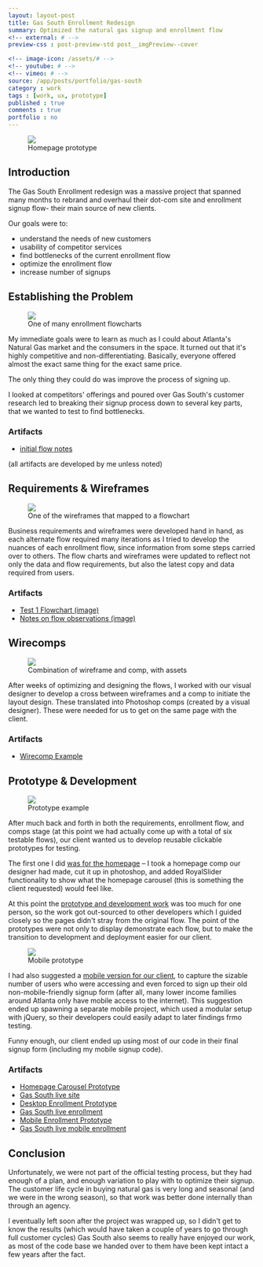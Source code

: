 ```yaml
---
layout: layout-post
title: Gas South Enrollment Redesign
summary: Optimized the natural gas signup and enrollment flow
<!-- external: # -->
preview-css : post-preview-std post__imgPreview--cover

<!-- image-icon: /assets/# -->
<!-- youtube: # -->
<!-- vimeo: # -->
source: /app/posts/portfolio/gas-south
category : work
tags : [work, ux, prototype]
published : true
comments : true
portfolio : no
---
```



<figure class="figure-wide">
  <img src="{{page.source}}/header.png">
<figcaption>Homepage prototype</figcaption>
</figure>

## Introduction

The Gas South Enrollment redesign was a massive project that spanned many months to rebrand and overhaul their dot-com site and enrollment signup flow- their main source of new clients.

Our goals were to:

* understand the needs of new customers
* usability of competitor services
* find bottlenecks of the current enrollment flow
* optimize the enrollment flow
* increase number of signups

## Establishing the Problem

<figure class="figure-wide">
  <img src="{{page.source}}/flowchart_header.png">
<figcaption>One of many enrollment flowcharts</figcaption>
</figure>

My immediate goals were to learn as much as I could about Atlanta's Natural Gas market and the consumers in the space. It turned out that it's highly competitive and non-differentiating. Basically, everyone offered almost the exact same thing for the exact same price. 

The only thing they could do was improve the process of signing up.

I looked at competitors' offerings and poured over Gas South's customer research led to breaking their signup process down to several key parts, that we wanted to test to find bottlenecks.

### Artifacts

* [initial flow notes]({{page.source}}/enrollment_flow_initial_notes.txt)

(all artifacts are developed by me unless noted)



## Requirements & Wireframes

<figure class="figure-wide">
  <img src="{{page.source}}/wireframe_header.png">
<figcaption>One of the wireframes that mapped to a flowchart</figcaption>
</figure>

Business requirements and wireframes were developed hand in hand, as each alternate flow required many iterations as I tried to develop the nuances of each enrollment flow, since information from some steps carried over to others. The flow charts and wireframes were updated to reflect not only the data and flow requirements, but also the latest copy and data required from users.

### Artifacts

* [Test 1 Flowchart (image)]({{page.source}}/enrollment_system_test_1_flow.png)
* [Notes on flow observations (image)]({{page.source}}/observations.png)
<!-- * [Full Gas South Enrollment Test Wireframes (6.7 MB PDF)]({{page.source}}/gassouth_wireframes.pdf) -->


## Wirecomps

<figure class="figure-wide">
  <img src="{{page.source}}/wirecomp.png">
<figcaption>Combination of wireframe and comp, with assets</figcaption>
</figure>

After weeks of optimizing and designing the flows, I worked with our visual designer to develop a cross between wireframes and a comp to initiate the layout design. These translated into Photoshop comps (created by a visual designer). These were needed for us to get on the same page with the client.


### Artifacts

* [Wirecomp Example]({{page.source}}/wirecomp.png)


## Prototype & Development

<figure class="figure-wide">
  <img src="{{page.source}}/prototype_header.png">
<figcaption>Prototype example</figcaption>
</figure>

After much back and forth in both the requirements, enrollment flow, and comps stage (at this point we had actually come up with a total of six testable flows), our client wanted us to develop reusable clickable prototypes for testing. 

The first one I did [was for the homepage]({{page.source}}/carousel-demo/carousel.html) – I took a homepage comp our designer had made, cut it up in photoshop, and added RoyalSlider functionality to show what the homepage carousel (this is something the client requested) would feel like. 

At this point the [prototype and development work]({{page.source}}/prototype-demo/Flow_6/flow6_business_1.html) was too much for one person, so the work got out-sourced to other developers which I guided closely so the pages didn't stray from the original flow. The point of the prototypes were not only to display demonstrate each flow, but to make the transition to development and deployment easier for our client.


<figure class="figure-wide">
  <img src="{{page.source}}/mobile_header.png">
<figcaption>Mobile prototype</figcaption>
</figure>

I had also suggested a [mobile version for our client]({{page.source}}/mobile-demo/signup.html), to capture the sizable number of users who were accessing and even forced to sign up their old non-mobile-friendly signup form (after all, many lower income families around Atlanta only have mobile access to the internet). This suggestion ended up spawning a separate mobile project, which used a modular setup with jQuery, so their developers could easily adapt to later findings frmo testing. 

Funny enough, our client ended up using most of our code in their final signup form (including my mobile signup code).


### Artifacts

* [Homepage Carousel Prototype]({{page.source}}/carousel-demo/carousel.html)
* [Gas South live site](http://www.gas-south.com/)
* [Desktop Enrollment Prototype]({{page.source}}/prototype-demo/Flow_6/flow6_business_1.html)
* [Gas South live enrollment](https://enroll.gas-south.com/flow1/WebEnrollment_UI/frmFlow1Step1.aspx)
* [Mobile Enrollment Prototype]({{page.source}}/mobile-demo/signup.html)
* [Gas South live mobile enrollment](https://m.gas-south.com/signup/signup.html)



## Conclusion

Unfortunately, we were not part of the official testing process, but they had enough of a plan, and enough variation to play with to optimize their signup. The customer life cycle in buying natural gas is very long and seasonal (and we were in the wrong season), so that work was better done internally than through an agency.

I eventually left soon after the project was wrapped up, so I didn't get to know the results (which would have taken a couple of years to go through full customer cycles) Gas South also seems to really have enjoyed our work, as most of the code base we handed over to them have been kept intact a few years after the fact. 



